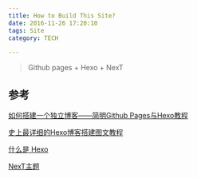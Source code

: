```yaml
---
title: How to Build This Site?
date: 2016-11-26 17:20:10
tags: Site
category: TECH

---
```

<!-- 1.Abstract -->
<blockquote class="blockquote-center">Github pages + Hexo + NexT</blockquote>
<!-- more -->

<!-- 2.Context -->


## 参考
[如何搭建一个独立博客——简明Github Pages与Hexo教程](http://www.jianshu.com/p/05289a4bc8b2)

[史上最详细的Hexo博客搭建图文教程](https://xuanwo.org/2015/03/26/hexo-intor/)

[什么是 Hexo](https://hexo.io/zh-cn/docs/)

[NexT主题](http://theme-next.iissnan.com/)









